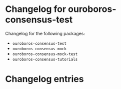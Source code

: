 # Changelog for ouroboros-consensus-test

Changelog for the following packages:

- `ouroboros-consensus-test`
- `ouroboros-consensus-mock`
- `ouroboros-consensus-mock-test`
- `ouroboros-consensus-tutorials`

# Changelog entries
